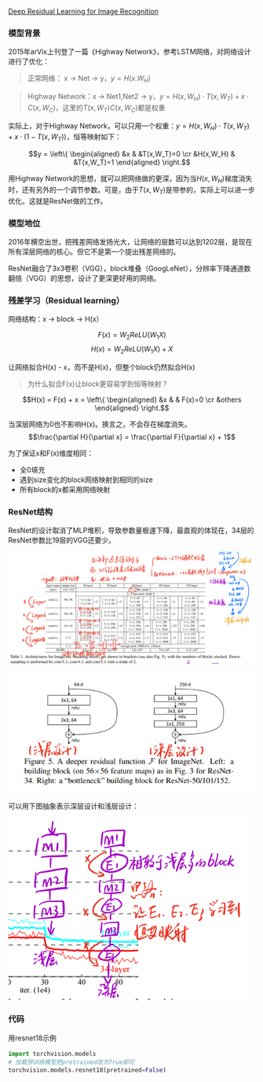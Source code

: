 [Deep Residual Learning for Image Recognition](https://arxiv.org/abs/1512.03385)

### 模型背景

2015年arVix上刊登了一篇《Highway Network》，参考LSTM网络，对网络设计进行了优化：

> 正常网络： x -> Net -> y，$y=H(x.W_H)$

> Highway Network：x -> Net1,Net2 -> y，$y=H(x,W_H) \cdot T(x,W_T)+x \cdot C(x,W_C)$，这里的$T(x,W_T) C(x,W_C)$都是权重

实际上，对于Highway Network，可以只用一个权重：$y=H(x,W_H) \cdot T(x,W_T)+x \cdot (1-T(x,W_T))$，恒等映射如下：

$$y = \left\{ 
    \begin{aligned}
    &x & &T(x,W_T)=0 \cr 
    &H(x,W_H) & &T(x,W_T)=1
    \end{aligned}
\right.$$

用Highway Network的思想，就可以把网络做的更深，因为当$H(x,W_H)$梯度消失时，还有另外的一个调节参数。可是，由于$T(x,W_T)$是带参的，实际上可以进一步优化。这就是ResNet做的工作。

### 模型地位

2016年横空出世，把残差网络发扬光大，让网络的层数可以达到1202层，是现在所有深层网络的核心。但它不是第一个提出残差网络的。

ResNet融合了3x3卷积（VGG），block堆叠（GoogLeNet），分辨率下降通道数翻倍（VGG）的思想，设计了更深更好用的网络。

### 残差学习（Residual learning）

网络结构：x -> block -> H(x）

$$F(x) = W_2ReLU(W_1X)$$
$$H(x) = W_2ReLU(W_1X)+X$$

让网络拟合H(x) - x，而不是H(x)，但整个block仍然拟合H(x)

> 为什么拟合F(x)让block更容易学到恒等映射？

$$H(x) = F(x) + x = \left\{ 
    \begin{aligned}
    &x & & F(x)=0 \cr 
    &others 
    \end{aligned}
\right.$$

当深层网络为0也不影响H(x)。换言之，不会存在梯度消失。
$$\frac{\partial H}{\partial x} = \frac{\partial F}{\partial x} + 1$$

为了保证x和F(x)维度相同：

- 全0填充
- 遇到size变化的block网络映射到相同的size
- 所有block的x都采用网络映射

### ResNet结构

ResNet的设计取消了MLP堆积，导致参数量极速下降，最直观的体现在，34层的ResNet参数比19层的VGG还要少。

![img.png](img.png)

![img_1.png](img_1.png)

可以用下图抽象表示深层设计和浅层设计：

![img_2.png](img_2.png)

### 代码

用resnet18示例

```python
import torchvision.models
# 加载预训练模型把pretrained改为True即可
torchvision.models.resnet18(pretrained=False)
```


